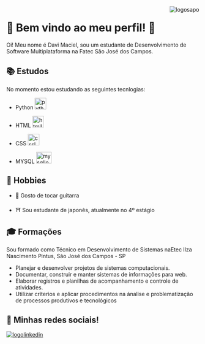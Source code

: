 <img src="img/sapofofo" alt="logosapo" align="right" />

# 🎃 Bem vindo ao meu perfil! 🎃

Oi! Meu nome é Davi Maciel, sou um estudante de Desenvolvimento de Software Multiplataforma na Fatec São José dos Campos.

## 📚 Estudos

No momento estou estudando as seguintes tecnlogias:

* Python <img width=30 height=30 src="https://cdn.jsdelivr.net/gh/devicons/devicon/icons/python/python-original.svg" alt="pythonlogo"/>

* HTML <img width=30 height=30 src="https://cdn.jsdelivr.net/gh/devicons/devicon/icons/html5/html5-original.svg" alt="htmllogo"/>
  
* CSS <img width=30 height=30 src="https://cdn.jsdelivr.net/gh/devicons/devicon/icons/css3/css3-original.svg" alt="csslogo"/>

* MYSQL <img width=40 height=30 src="https://www.mysql.com/common/logos/logo-mysql-170x115.png" alt="mysqllogo"/>

## 🎨 Hobbies

* 🎸 Gosto de tocar guitarra

* ⛩️ Sou estudante de japonês, atualmente no 4º estágio

## 🎓 Formações

Sou formado como Técnico em Desenvolvimento de Sistemas naEtec Ilza Nascimento Pintus, São José dos Campos - SP

* Planejar e desenvolver projetos de sistemas computacionais.
* Documentar, construir e manter sistemas de informações para web.
* Elaborar registros e planilhas de acompanhamento e controle de atividades.
* Utilizar críterios e aplicar procedimentos na ánalise e problematização de processos produtivos e tecnológicos

## 📸 Minhas redes sociais!

<a href="https://www.linkedin.com/in/dfmaciel"> <img src="https://img.shields.io/badge/LinkedIn-0077B5?style=for-the-badge&logo=linkedin&logoColor=white" alt="logolinkedin"/> </a>


<!--
**DfMaciel/dfmaciel** is a ✨ _special_ ✨ repository because its `README.md` (this file) appears on your GitHub profile.

Here are some ideas to get you started:

- 🔭 I’m currently working on ...
- 🌱 I’m currently learning ...
- 👯 I’m looking to collaborate on ...
- 🤔 I’m looking for help with ...
- 💬 Ask me about ...
- 📫 How to reach me: ...
- 😄 Pronouns: ...
- ⚡ Fun fact: ...
-->
